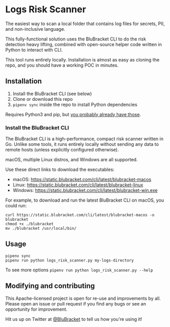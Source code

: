 # Logs Risk Scanner

The easiest way to scan a local folder that contains log files for secrets, PII, and non-inclusive language.

This fully-functional solution uses the BluBracket CLI to do the risk detection heavy lifting,
combined with open-source helper code written in Python to interact with CLI.

This tool runs entirely locally. Installation is almost as easy as cloning the repo,
and you should have a working POC in minutes.

## Installation

1. Install the BluBracket CLI (see below)
2. Clone or download this repo
2. `pipenv sync` inside the repo to install Python dependencies

Requires Python3 and pip, but [you probably already have those](https://pip.pypa.io/en/stable/installation/).

### Install the BluBracket CLI

The BluBracket CLI is a high-performance, compact risk scanner written in Go.
Unlike some tools, it runs entirely locally without sending any data to remote hosts
(unless explicitly configured otherwise).

macOS, multiple Linux distros, and Windows are all supported.

Use these direct links to download the executables:

- macOS: https://static.blubracket.com/cli/latest/blubracket-macos
- Linux: https://static.blubracket.com/cli/latest/blubracket-linux
- Windows: https://static.blubracket.com/cli/latest/blubracket-win.exe

For example, to download and run the latest BluBracket CLI on macOS, you could run:

```
curl https://static.blubracket.com/cli/latest/blubracket-macos -o blubracket
chmod +x ./blubracket
mv ./blubracket /usr/local/bin/
```

## Usage

```
pipenv sync 
pipenv run python logs_risk_scanner.py my-logs-directory
```

To see more options `pipenv run python logs_risk_scanner.py --help`

## Modifying and contributing

This Apache-licensed project is open for re-use and improvements by all.
Please open an issue or pull request if you find any bugs or see an opportunity for improvement.

Hit us up on Twitter at [@BluBracket](https://twitter.com/blubracket) to tell us how you're using it!
